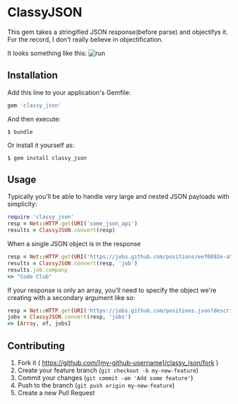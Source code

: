 # ClassyJSON

This gem takes a stringified JSON response(before parse) and objectifys it.  For the record, I don't really believe in objectification.

It looks something like this:
![run](https://i.imgur.com/hQXZiHV.gif)

## Installation

Add this line to your application's Gemfile:

```ruby
gem 'classy_json'
```

And then execute:

    $ bundle

Or install it yourself as:

    $ gem install classy_json

## Usage

Typically you'll be able to handle very large and nested JSON payloads with simplicity:

```ruby
require 'classy_json'
resp = Net::HTTP.get(URI('some_json_api')
results = ClassyJSON.convert(resp)
```


When a single JSON object is in the response
```ruby
resp = Net::HTTP.get(URI('https://jobs.github.com/positions/eef0892e-a555-11e4-903f-115f3ec6fcd0.json'))
results = ClassyJSON.convert(resp, 'job')
results.job.company
=> "Code Club"
```

If your response is only an array, you'll need to specify the object we're creating with a secondary argument like so:
```ruby
resp = Net::HTTP.get(URI('https://jobs.github.com/positions.json?description=software&location='))
jobs = ClassyJSON.convert(resp, 'jobs')
=> [Array, of, jobs]
```

## Contributing

1. Fork it ( https://github.com/[my-github-username]/classy_json/fork )
2. Create your feature branch (`git checkout -b my-new-feature`)
3. Commit your changes (`git commit -am 'Add some feature'`)
4. Push to the branch (`git push origin my-new-feature`)
5. Create a new Pull Request
